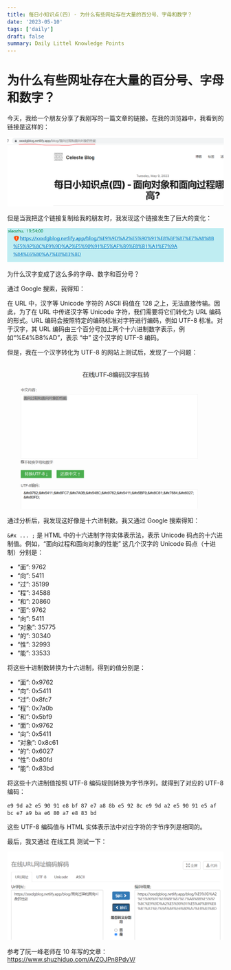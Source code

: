 ```yaml
---
title: 每日小知识点(四) - 为什么有些网址存在大量的百分号、字母和数字？
date: '2023-05-10'
tags: ['daily']
draft: false
summary: Daily Littel Knowledge Points
---
```


# 为什么有些网址存在大量的百分号、字母和数字？

今天，我给一个朋友分享了我刚写的一篇文章的链接。在我的浏览器中，我看到的链接是这样的：

![URL with percent-encoding](https://raw.githubusercontent.com/XIAOZHUXUEJAVA/GraphBed/main/img/202305102011074.png)

但是当我把这个链接复制给我的朋友时，我发现这个链接发生了巨大的变化：

![URL after copying](https://raw.githubusercontent.com/XIAOZHUXUEJAVA/GraphBed/main/img/202305102013133.png)

为什么汉字变成了这么多的字母、数字和百分号？

通过 Google 搜索，我得知：

在 URL 中，汉字等 Unicode 字符的 ASCII 码值在 128 之上，无法直接传输。因此，为了在 URL 中传递汉字等 Unicode 字符，我们需要将它们转化为 URL 编码的形式。URL 编码会按照特定的编码标准对字符进行编码，例如 UTF-8 标准。对于汉字，其 URL 编码由三个百分号加上两个十六进制数字表示，例如“%E4%B8%AD”，表示 “中” 这个汉字的 UTF-8 编码。

但是，我在一个汉字转化为 UTF-8 的网站上测试后，发现了一个问题：

![Screenshot of testing Chinese character encoding on a website](https://raw.githubusercontent.com/XIAOZHUXUEJAVA/GraphBed/main/img/202305102040061.png)

通过分析后，我发现这好像是十六进制数。我又通过 Google 搜索得知：

`&#x ... ;` 是 HTML 中的十六进制字符实体表示法，表示 Unicode 码点的十六进制值。例如，“面向过程和面向对象的性能” 这几个汉字的 Unicode 码点（十进制）分别是：

- “面”: 9762
- “向”: 5411
- “过”: 35199
- “程”: 34588
- “和”: 20860
- “面”: 9762
- “向”: 5411
- “对象”: 35775
- “的”: 30340
- “性”: 32993
- “能”: 33533

将这些十进制数转换为十六进制，得到的值分别是：

- “面”: 0x9762
- “向”: 0x5411
- “过”: 0x8fc7
- “程”: 0x7a0b
- “和”: 0x5bf9
- “面”: 0x9762
- “向”: 0x5411
- “对象”: 0x8c61
- “的”: 0x6027
- “性”: 0x80fd
- “能”: 0x83bd

将这些十六进制值按照 UTF-8 编码规则转换为字节序列，就得到了对应的 UTF-8 编码：

`e9 9d a2 e5 90 91 e8 bf 87 e7 a8 8b e5 92 8c e9 9d a2 e5 90 91 e5 af bc e7 a9 ba e6 80 a7 e8 83 bd`

这些 UTF-8 编码值与 HTML 实体表示法中对应字符的字节序列是相同的。

最后，我又通过 在线工具 测试一下：

![image-20230510205218388](https://raw.githubusercontent.com/XIAOZHUXUEJAVA/GraphBed/main/img/202305102052453.png)

参考了阮一峰老师在 10 年写的文章：
https://www.shuzhiduo.com/A/ZOJPn8PdvV/
